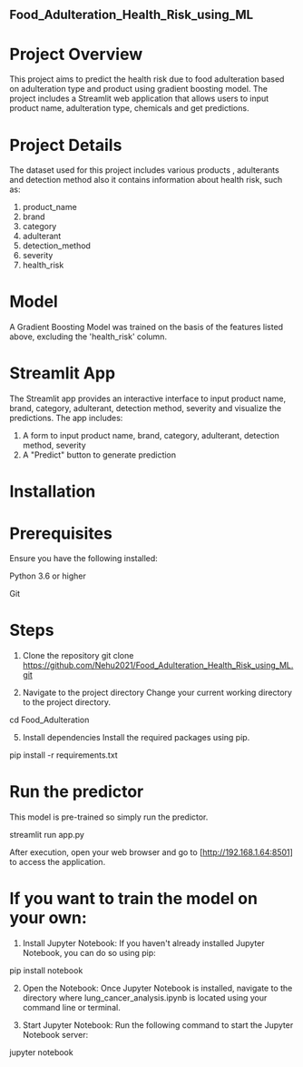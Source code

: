 ## Food_Adulteration_Health_Risk_using_ML
# Project Overview
This project aims to predict the health risk due to food adulteration based on adulteration type and product using gradient boosting model. The project includes a Streamlit web application that allows users to input product name, adulteration type, chemicals and get predictions.
# Project Details
The dataset used for this project includes various products , adulterants and detection method also it contains information about health risk, such as:
1. product_name
2. brand
3. category
4. adulterant
5. detection_method
6. severity
7. health_risk

# Model
A Gradient Boosting Model was trained on the basis of the features listed above, excluding the 'health_risk' column. 

# Streamlit App
The Streamlit app provides an interactive interface to input product name, brand, category, adulterant, detection method, severity and visualize the predictions. The app includes:
1. A form to input product name, brand, category, adulterant, detection method, severity
2. A "Predict" button to generate prediction

# Installation
# Prerequisites
Ensure you have the following installed:

Python 3.6 or higher

Git
# Steps
1. Clone the repository
git clone https://github.com/Nehu2021/Food_Adulteration_Health_Risk_using_ML.git

3. Navigate to the project directory
Change your current working directory to the project directory.

cd Food_Adulteration

5. Install dependencies
Install the required packages using pip.

pip install -r requirements.txt

# Run the predictor

This model is pre-trained so simply run the predictor.

   streamlit run app.py
   
After execution, open your web browser and go to [http://192.168.1.64:8501] to access the application.

# If you want to train the model on your own:

1. Install Jupyter Notebook: If you haven't already installed Jupyter Notebook, you can do so using pip:

pip install notebook

2. Open the Notebook: Once Jupyter Notebook is installed, navigate to the directory where lung_cancer_analysis.ipynb is located using your command line or terminal.

3. Start Jupyter Notebook: Run the following command to start the Jupyter Notebook server:

jupyter notebook
